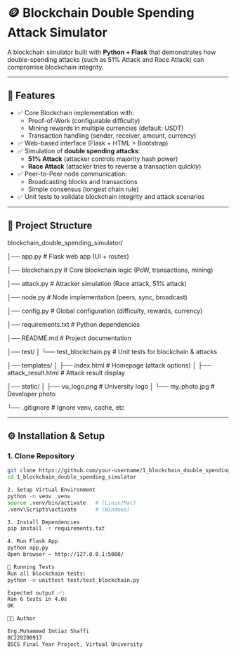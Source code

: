 # 🪙 Blockchain Double Spending Attack Simulator

A blockchain simulator built with **Python + Flask** that demonstrates how double-spending attacks (such as 51% Attack and Race Attack) can compromise blockchain integrity.

---

## 🚀 Features
- ✅ Core Blockchain implementation with:
  - Proof-of-Work (configurable difficulty)
  - Mining rewards in multiple currencies (default: USDT)
  - Transaction handling (sender, receiver, amount, currency)
- ✅ Web-based interface (Flask + HTML + Bootstrap)
- ✅ Simulation of **double spending attacks**:
  - **51% Attack** (attacker controls majority hash power)
  - **Race Attack** (attacker tries to reverse a transaction quickly)
- ✅ Peer-to-Peer node communication:
  - Broadcasting blocks and transactions
  - Simple consensus (longest chain rule)
- ✅ Unit tests to validate blockchain integrity and attack scenarios

---

## 📂 Project Structure
blockchain_double_spending_simulator/

│── app.py # Flask web app (UI + routes)

│── blockchain.py # Core blockchain logic (PoW, transactions, mining)

│── attack.py # Attacker simulation (Race attack, 51% attack)

│── node.py # Node implementation (peers, sync, broadcast)

│── config.py # Global configuration (difficulty, rewards, currency)

│── requirements.txt # Python dependencies

│── README.md # Project documentation

│── test/
│ └── test_blockchain.py # Unit tests for blockchain & attacks

│── templates/
│ ├── index.html # Homepage (attack options)
│ ├── attack_result.html # Attack result display

│── static/
│ ├── vu_logo.png # University logo
│ └── my_photo.jpg # Developer photo

└── .gitignore # Ignore venv, cache, etc


---

## ⚙️ Installation & Setup
### 1. Clone Repository
```bash
git clone https://github.com/your-username/1_blockchain_double_spending_simulator.git
cd 1_blockchain_double_spending_simulator

2. Setup Virtual Environment
python -m venv .venv
source .venv/bin/activate   # (Linux/Mac)
.venv\Scripts\activate      # (Windows)

3. Install Dependencies
pip install -r requirements.txt

4. Run Flask App
python app.py
Open browser → http://127.0.0.1:5000/

🧪 Running Tests
Run all blockchain tests:
python -m unittest test/test_blockchain.py

Expected output ✅:
Ran 6 tests in 4.0s
OK

👨‍💻 Author

Eng.Muhammad Imtiaz Shaffi
BC220200917
BSCS Final Year Project, Virtual University